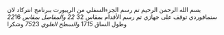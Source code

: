بسم الله الرحمن الرحيم 
تم رسم الجزءالسفلي من الريبورت 
ببرنامج انتركاد لان سنمافوردي توقف على جهازي 
تم رسم الأقدام بمقاس 32 *22
والمفاصل بمقاس 22*16
وطول الساق 17*15
والسطح العلوي 75*23
وشكرا 
